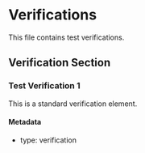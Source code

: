 # Verifications

This file contains test verifications.

## Verification Section

### Test Verification 1

This is a standard verification element.

#### Metadata
* type: verification
